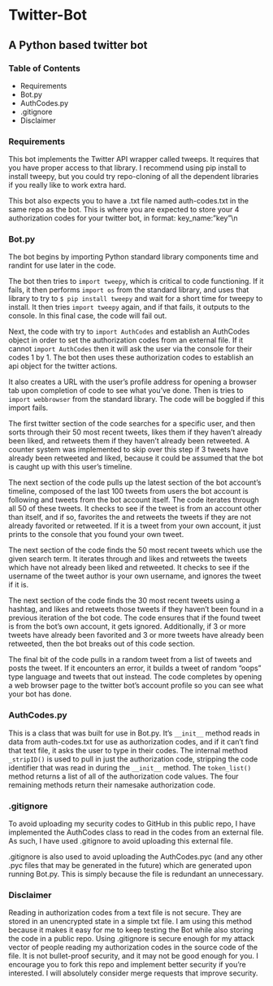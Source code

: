 # Twitter-Bot
## A Python based twitter bot
### Table of Contents
- Requirements
- Bot.py
- AuthCodes.py
- .gitignore
- Disclaimer

### Requirements
This bot implements the Twitter API wrapper called tweeps. It requires that you have proper access to that library. I recommend using pip install to install tweepy, but you could try repo-cloning of all the dependent libraries if you really like to work extra hard.

This bot also expects you to have a .txt file named auth-codes.txt in the same repo as the bot. This is where you are expected to store your 4 authorization codes for your twitter bot, in format: key_name:”key”\n

### Bot.py
The bot begins by importing Python standard library components time and randint for use later in the code. 

The bot then tries to `import tweepy`, which is critical to code functioning. If it fails, it then performs `import os` from the standard library, and uses that library to try to `$ pip install tweepy` and wait for a short time for tweepy to install. It then tries `import tweepy` again, and if that fails, it outputs to the console. In this final case, the code will fail out.

Next, the code with try to `import AuthCodes` and establish an AuthCodes object in order to set the authorization codes from an external file. If it cannot `import AuthCodes` then it will ask the user via the console for their codes 1 by 1. The bot then uses these authorization codes to establish an api object for the twitter actions.

It also creates a URL with the user’s profile address for opening a browser tab upon completion of code to see what you’ve done. Then is tries to `import webbrowser` from the standard library. The code will be boggled if this import fails.

The first twitter section of the code searches for a specific user, and then sorts through their 50 most recent tweets, likes them if they haven’t already been liked, and retweets them if they haven’t already been retweeted. A counter system was implemented to skip over this step if 3 tweets have already been retweeted and liked, because it could be assumed that the bot is caught up with this user’s timeline.

The next section of the code pulls up the latest section of the bot account’s timeline, composed of the last 100 tweets from users the bot account is following and tweets from the bot account itself. The code iterates through all 50 of these tweets. It checks to see if the tweet is from an account other than itself, and if so, favorites the and retweets the tweets if they are not already favorited or retweeted. If it is a tweet from your own account, it just prints to the console that you found your own tweet. 

The next section of the code finds the 50 most recent tweets which use the given search term. It iterates through and likes and retweets the tweets which have not already been liked and retweeted. It checks to see if the username of the tweet author is your own username, and ignores the tweet if it is. 

The next section of the code finds the 30 most recent tweets using a hashtag, and likes and retweets those tweets if they haven’t been found in a previous iteration of the bot code. The code ensures that if the found tweet is from the bot’s own account, it gets ignored. Additionally, if 3 or more tweets have already been favorited and 3 or more tweets have already been retweeted, then the bot breaks out of this code section. 

The final bit of the code pulls in a random tweet from a list of tweets and posts the tweet. If it encounters an error, it builds a tweet of random “oops” type language and tweets that out instead. The code completes by opening a web browser page to the twitter bot’s account profile so you can see what your bot has done.

### AuthCodes.py
This is a class that was built for use in Bot.py. It’s `__init__` method reads in data from auth-codes.txt for use as authorization codes, and if it can’t find that text file, it asks the user to type in their codes. The internal method `_stripID()` is used to pull in just the authorization code, stripping the code identifier that was read in during the `__init__` method. The `token_list()` method returns a list of all of the authorization code values. The four remaining methods return their namesake authorization code. 

### .gitignore
To avoid uploading my security codes to GitHub in this public repo, I have implemented the AuthCodes class to read in the codes from an external file. As such, I have used .gitignore to avoid uploading this external file. 

.gitignore is also used to avoid uploading the AuthCodes.pyc (and any other .pyc files that may be generated in the future) which are generated upon running Bot.py. This is simply because the file is redundant an unnecessary. 

### Disclaimer
Reading in authorization codes from a text file is not secure. They are stored in an unencrypted state in a simple txt file. I am using this method because it makes it easy for me to keep testing the Bot while also storing the code in a public repo. Using .gitignore is secure enough for my attack vector of people reading my authorization codes in the source code of the file. It is not bullet-proof security, and it may not be good enough for you. I encourage you to fork this repo and implement better security if you’re interested. I will absolutely consider merge requests that improve security. 